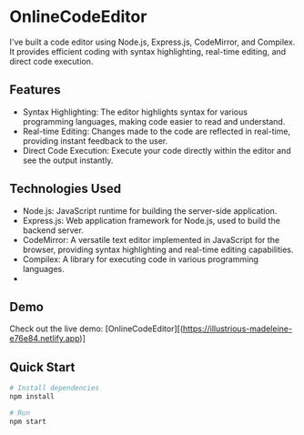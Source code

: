 # OnlineCodeEditor
 I've built a code editor using Node.js, Express.js, CodeMirror, and Compilex. It provides efficient coding with syntax highlighting, real-time editing, and direct code execution.

 ## Features
 - Syntax Highlighting: The editor highlights syntax for various programming languages, making code easier to read and understand.
 - Real-time Editing: Changes made to the code are reflected in real-time, providing instant feedback to the user.
 - Direct Code Execution: Execute your code directly within the editor and see the output instantly.

## Technologies Used
- Node.js: JavaScript runtime for building the server-side application.
- Express.js: Web application framework for Node.js, used to build the backend server.
- CodeMirror: A versatile text editor implemented in JavaScript for the browser, providing syntax highlighting and real-time editing capabilities.
- Compilex: A library for executing code in various programming languages.
- 
## Demo
Check out the live demo: [OnlineCodeEditor][(https://illustrious-madeleine-e76e84.netlify.app)]
  ## Quick Start

```bash
# Install dependencies
npm install

# Run
npm start
```
